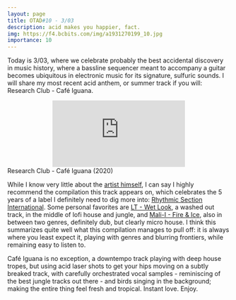 ```yaml
---
layout: page
title: OTAD#10 - 3/03
description: acid makes you happier, fact.
img: https://f4.bcbits.com/img/a1931270199_10.jpg
importance: 10
---
```


Today is 3/03, where we celebrate probably the best accidental discovery in music history, where a bassline sequencer meant to accompany a guitar becomes ubiquitous in electronic music for its signature, sulfuric sounds. I will share my most recent acid anthem, or summer track if you will: Research Club - Café Iguana.

<div class="row">
    <div class="col-sm mt-3 mt-md-0 video" align="center">
        <iframe src="https://www.youtube.com/embed/GVp08o-1Od8" frameborder="0" allow="accelerometer; autoplay; encrypted-media; gyroscope; picture-in-picture" allowfullscreen></iframe>
    </div>
</div>

<div class="caption">
    Research Club - Café Iguana (2020)
</div>

While I know very little about the [artist himself](https://www.discogs.com/artist/7255812-Pablo-Arrangoiz), I can say I highly recommend the compilation this track appears on, which celebrates the 5 years of a label I definitely need to dig more into: [Rhythmic Section International](https://wearerhythmsection.bandcamp.com/album/shouts-5-years-of-rhythm-section-intl). Some personal favorites are [LT - Wet Look](https://youtu.be/qFsgsFX69Ao), a washed out track, in the middle of lofi house and jungle, and [Mali-I - Fire & Ice](https://youtu.be/uwZGV46Xl9E), also in between two genres, definitely dub, but clearly micro house. I think this summarizes quite well what this compilation manages to pull off: it is always where you least expect it, playing with genres and blurring frontiers, while remaining easy to listen to.

Café Iguana is no exception, a downtempo track playing with deep house tropes, but using acid laser shots to get your hips moving on a subtly breaked track, with carefully orchestrated vocal samples - reminiscing of the best jungle tracks out there - and birds singing in the background; making the entire thing feel fresh and tropical. Instant love. Enjoy.
